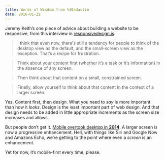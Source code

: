 ```yaml
---
title: Words of Wisdom from %40adactio
date: 2016-01-22
---
```

Jeremy Keith’s one piece of advice about building a website to be responsive, from this interview in [responsivedesign.is](https://responsivedesign.is):

> I think that even now, there's still a tendency for people to think of the desktop view as the default, and the small-screen view as the exception. That’s a recipe for frustration.

> Think about your content first (whether it’s a task or it’s information) in the absence of any screen.

> Then think about that content on a small, constrained screen.

> Finally, allow yourself to think about that content in the context of a larger screen.

Yes. Content first, then design. What you need to _say_ is more important than how it _looks_. Design is the least important part of web design. And that design needs to be added in little appropriate increments as the screen size increases and allows.

But people don’t get it. [Mobile overtook desktop in **2014**](https://searchenginewatch.com/sew/opinion/2353616/mobile-now-exceeds-pc-the-biggest-shift-since-the-internet-began). A larger screen is now a progressive enhancement. Hell, with things like Siri and Google Now and Amazons Echo, we’re getting to the point where even a *screen* is an enhancement.

Yet for now, it’s mobile-first every time, please.